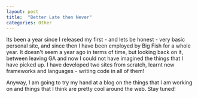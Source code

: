 ```yaml
---
layout: post
title:  "Better Late then Never"
categories: Other
---
```


Its been a year since I released my first - and lets be honest - very basic personal site, and since then I have been employed by Big Fish for a whole year. It doesn't seem a year ago in terms of time, but looking back on it, between leaving GA and now I could not have imagined the things that I have picked up. I have developed two sites from scratch, learnt new frameworks and languages - writing code in all of them!

Anyway, I am going to try my hand at a blog on the things that I am working on and things that I think are pretty cool around the web. Stay tuned!